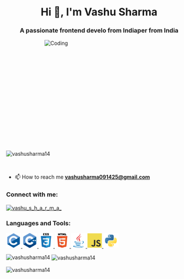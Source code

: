 <h1 align="center">Hi 👋, I'm Vashu Sharma</h1>
<h3 align="center">A passionate frontend develo from Indiaper from India</h3>
<img align="right" alt="Coding" width=" 400" height="300"src="https://img.freepik.com/free-vector/hand-drawn-web-developers_23-2148819604.jpg?w=2000">
<p align="left"> <img src="https://komarev.com/ghpvc/?username=vashusharma14&label=Profile%20views&color=0e75b6&style=flat" alt="vashusharma14" /> </p>

<p align="left"> <a href="https://twitter.com/" target="blank"><img src="https://img.shields.io/twitter/follow/?logo=twitter&style=for-the-badge" alt="" /></a> </p>

- 📫 How to reach me **vashusharma091425@gmail.com**

<h3 align="left">Connect with me:</h3>
<p align="left">
<a href="https://instagram.com/vashu_s_h_a_r_m_a_" target="blank"><img align="center" src="https://raw.githubusercontent.com/rahuldkjain/github-profile-readme-generator/master/src/images/icons/Social/instagram.svg" alt="vashu_s_h_a_r_m_a_" height="30" width="40" /></a>
</p>

<h3 align="left">Languages and Tools:</h3>
<p align="left"> <a href="https://www.cprogramming.com/" target="_blank" rel="noreferrer"> <img src="https://raw.githubusercontent.com/devicons/devicon/master/icons/c/c-original.svg" alt="c" width="40" height="40"/> </a> <a href="https://www.w3schools.com/cpp/" target="_blank" rel="noreferrer"> <img src="https://raw.githubusercontent.com/devicons/devicon/master/icons/cplusplus/cplusplus-original.svg" alt="cplusplus" width="40" height="40"/> </a> <a href="https://www.w3schools.com/css/" target="_blank" rel="noreferrer"> <img src="https://raw.githubusercontent.com/devicons/devicon/master/icons/css3/css3-original-wordmark.svg" alt="css3" width="40" height="40"/> </a> <a href="https://www.w3.org/html/" target="_blank" rel="noreferrer"> <img src="https://raw.githubusercontent.com/devicons/devicon/master/icons/html5/html5-original-wordmark.svg" alt="html5" width="40" height="40"/> </a> <a href="https://www.java.com" target="_blank" rel="noreferrer"> <img src="https://raw.githubusercontent.com/devicons/devicon/master/icons/java/java-original.svg" alt="java" width="40" height="40"/> </a> <a href="https://developer.mozilla.org/en-US/docs/Web/JavaScript" target="_blank" rel="noreferrer"> <img src="https://raw.githubusercontent.com/devicons/devicon/master/icons/javascript/javascript-original.svg" alt="javascript" width="40" height="40"/> </a> <a href="https://www.python.org" target="_blank" rel="noreferrer"> <img src="https://raw.githubusercontent.com/devicons/devicon/master/icons/python/python-original.svg" alt="python" width="40" height="40"/> </a> </p>

<p><img align="left" src="https://github-readme-stats.vercel.app/api/top-langs?username=vashusharma14&show_icons=true&locale=en&layout=compact" alt="vashusharma14" /></p>

<p>&nbsp;<img align="center" src="https://github-readme-stats.vercel.app/api?username=vashusharma14&show_icons=true&locale=en" alt="vashusharma14" /></p>

<p><img align="center" src="https://github-readme-streak-stats.herokuapp.com/?user=vashusharma14&" alt="vashusharma14" /></p>
